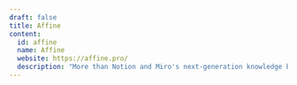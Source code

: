 ```yaml
---
draft: false
title: Affine
content:
  id: affine
  name: Affine
  website: https://affine.pro/
  description: "More than Notion and Miro's next-generation knowledge base, AFFiNE unifies planning, sorting, and creation."
---
```

